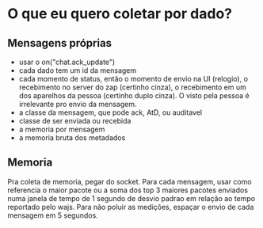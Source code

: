 # O que eu quero coletar por dado?
## Mensagens próprias
- usar o on("chat.ack_update")
- cada dado tem um id da mensagem
- cada momento de status, então o momento de envio na UI (relogio), o recebimento no server do zap (certinho cinza), o recebimento em um dos aparelhos da pessoa (certinho duplo cinza). O visto pela pessoa é irrelevante pro envio da mensagem.
- a classe da mensagem, que pode ack, AtD, ou auditavel
- classe de ser enviada ou recebida
- a memoria por mensagem
- a memoria bruta dos metadados

## Memoria
Pra coleta de memoria, pegar do socket.
Para cada mensagem, usar como referencia o maior pacote ou a soma dos top 3 maiores pacotes enviados numa janela de tempo de 1 segundo de desvio padrao em relação ao tempo reportado pelo wajs.
Para não poluir as medições, espaçar o envio de cada mensagem em 5 segundos.
